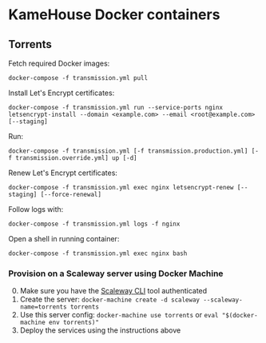 # KameHouse Docker containers

## Torrents

Fetch required Docker images:
```
docker-compose -f transmission.yml pull
```

Install Let's Encrypt certificates:
```
docker-compose -f transmission.yml run --service-ports nginx letsencrypt-install --domain <example.com> --email <root@example.com> [--staging]
```

Run:
```
docker-compose -f transmission.yml [-f transmission.production.yml] [-f transmission.override.yml] up [-d]
```

Renew Let's Encrypt certificates:
```
docker-compose -f transmission.yml exec nginx letsencrypt-renew [--staging] [--force-renewal]
```

Follow logs with:
```
docker-compose -f transmission.yml logs -f nginx
```

Open a shell in running container:
```
docker-compose -f transmission.yml exec nginx bash
```

### Provision on a Scaleway server using Docker Machine

0. Make sure you have the [Scaleway CLI](https://github.com/scaleway/scaleway-cli) tool authenticated
1. Create the server: `docker-machine create -d scaleway --scaleway-name=torrents torrents`
2. Use this server config: `docker-machine use torrents` or `eval "$(docker-machine env torrents)"`
3. Deploy the services using the instructions above
